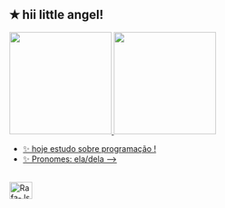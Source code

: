## ✭ hii little angel!
<div>
  <a href="https://github.com/aggiers">
  <img height="180em" src="https://github-readme-stats.vercel.app/api?username=aggiers&show_icons=true&theme=gotham&include_all_commits-true&count_private-true"/>
  <img height="180em" src="https://github-readme-stats.vercel.app/api/top-langs/?username=aggiers&layout-compact&langs_count-16&theme=gotham"/>
</div>

- ✨ hoje estudo sobre programação !
- ✨ Pronomes: ela/dela
-->

</div style="display: inline_block"><br>
   <img align="center" alt="Rafa-Js" height="30" width="40" src="https://raw.githunusercontent.com/devicons/master/icons/css/css-original.svg">
</div>
          
